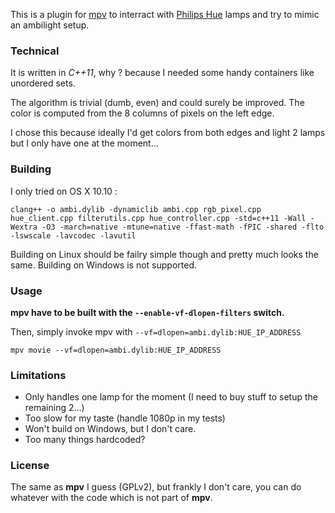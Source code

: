 This is a plugin for [mpv](https://github.com/mpv-player/mpv "mpv on github") to interract with [Philips Hue](http://www2.meethue.com/en-US/ "Hue website") lamps and try to mimic an ambilight setup.


### Technical

It is written in *C++11*, why ? because I needed some handy containers like unordered sets.

The algorithm is trivial (dumb, even) and could surely be improved. The color is computed from the 8 columns of pixels on the left edge.

I chose this because ideally I'd get colors from both edges and light 2 lamps but I only have one at the moment…


### Building

I only tried on OS X 10.10 :

	clang++ -o ambi.dylib -dynamiclib ambi.cpp rgb_pixel.cpp hue_client.cpp filterutils.cpp hue_controller.cpp -std=c++11 -Wall -Wextra -O3 -march=native -mtune=native -ffast-math -fPIC -shared -flto -lswscale -lavcodec -lavutil

Building on Linux should be failry simple though and pretty much looks the same.
Building on Windows is not supported.


### Usage

**mpv have to be built with the `--enable-vf-dlopen-filters` switch.**

Then, simply invoke mpv with `--vf=dlopen=ambi.dylib:HUE_IP_ADDRESS`

	mpv movie --vf=dlopen=ambi.dylib:HUE_IP_ADDRESS


### Limitations

- Only handles one lamp for the moment (I need to buy stuff to setup the remaining 2…)
- Too slow for my taste (handle 1080p in my tests)
- Won't build on Windows, but I don't care.
- Too many things hardcoded?


### License

The same as **mpv** I guess (GPLv2), but frankly I don't care, you can do whatever with the code which is not part of **mpv**.
